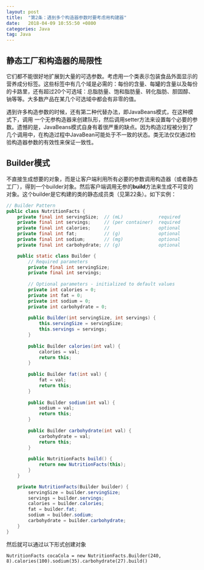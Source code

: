 ```yaml
---
layout: post
title:  "第2条：遇到多个构造器参数时要考虑用构建器"
date:   2018-04-09 10:55:50 +0800
categories: Java
tag: Java
---
```



## 静态工厂和构造器的局限性
它们都不能很好地扩展到大量的可选参数。考虑用一个类表示包装食品外面显示的营养成分标签。这些标签中有几个域是必需的：每份的含量、每罐的含量以及每份的卡路里，还有超过20个可选域：总脂肪量、饱和脂肪量、转化脂肪、胆固醇、钠等等。大多数产品在某几个可选域中都会有非零的值。

遇到许多构造参数的时候，还有第二种代替办法，即JavaBeans模式，在这种模式下，调用
一个无参构造器来创建队形，然后调用setter方法来设置每个必要的参数。遗憾的是，JavaBeans模式自身有着很严重的缺点。因为构造过程被分到了几个调用中，在构造过程中JavaBean可能处于不一致的状态。类无法仅仅通过检验构造器参数的有效性来保证一致性。

## Builder模式
不直接生成想要的对象，而是让客户端利用所有必要的参数调用构造器（或者静态工厂），得到一个builder对象。然后客户端调用无参的**build**方法来生成不可变的对象。这个builder是它构建的类的静态成员类（见第22条）。如下实例：

```java
// Builder Pattern
public class NutritionFacts {
    private final int servingSize;  // (mL)             required
    private final int servings;     // (per container)  required
    private final int calories;     //                  optional
    private final int fat;          // (g)              optional
    private final int sodium;       // (mg)             optional
    private final int carbohydrate; // (g)              optional

    public static class Builder {
        // Required parameters
        private final int servingSize;
        private final int servings;
        
        // Optional parameters - initialized to default values
        private int calories = 0;
        private int fat = 0;
        private int sodium = 0;
        private int carbohydrate = 0;
        
        public Builder(int servingSize, int servings) {
            this.servingSize = servingSize;
            this.servings = servings;
        }
        
        public Builder calories(int val) {
            calories = val;
            return this; 
        }
        
        public Builder fat(int val) { 
            fat = val;
            return this;
        }
        
        public Builder sodium(int val) {
            sodium = val;
            return this; 
        }
        
        public Builder carbohydrate(int val) {
            carbohydrate = val; 
            return this; 
        }
        
        public NutritionFacts build() {
            return new NutritionFacts(this);
        }
    }

    private NutritionFacts(Builder builder) {
        servingSize = builder.servingSize;
        servings = builder.servings;
        calories = builder.calories;
        fat = builder.fat;
        sodium = builder.sodium;
        carbohydrate = builder.carbohydrate;
    }
}
```
然后就可以通过以下形式创建对象
```
NutritionFacts cocaCola = new NutritionFacts.Builder(240, 8).calories(100).sodium(35).carbohydrate(27).build()
```